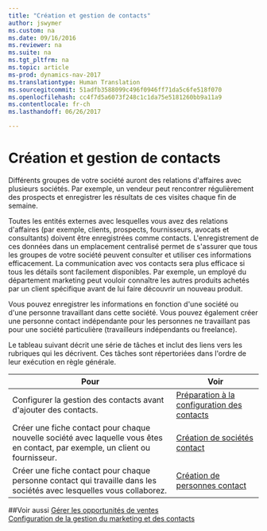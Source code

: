 ```yaml
---
title: "Création et gestion de contacts"
author: jswymer
ms.custom: na
ms.date: 09/16/2016
ms.reviewer: na
ms.suite: na
ms.tgt_pltfrm: na
ms.topic: article
ms-prod: dynamics-nav-2017
ms.translationtype: Human Translation
ms.sourcegitcommit: 51adfb3588099c496f0946ff71da5c6fe518f070
ms.openlocfilehash: cc4f7d5a6073f248c1c1da75e5181260bb9a11a9
ms.contentlocale: fr-ch
ms.lasthandoff: 06/26/2017

---
```

# <a name="create-and-manage-contacts"></a>Création et gestion de contacts
Différents groupes de votre société auront des relations d'affaires avec plusieurs sociétés. Par exemple, un vendeur peut rencontrer régulièrement des prospects et enregistrer les résultats de ces visites chaque fin de semaine.

Toutes les entités externes avec lesquelles vous avez des relations d'affaires (par exemple, clients, prospects, fournisseurs, avocats et consultants) doivent être enregistrées comme contacts. L'enregistrement de ces données dans un emplacement centralisé permet de s'assurer que tous les groupes de votre société peuvent consulter et utiliser ces informations efficacement. La communication avec vos contacts sera plus efficace si tous les détails sont facilement disponibles. Par exemple, un employé du département marketing peut vouloir connaître les autres produits achetés par un client spécifique avant de lui faire découvrir un nouveau produit.

Vous pouvez enregistrer les informations en fonction d'une société ou d'une personne travaillant dans cette société. Vous pouvez également créer une personne contact indépendante pour les personnes ne travaillant pas pour une société particulière (travailleurs indépendants ou freelance).

Le tableau suivant décrit une série de tâches et inclut des liens vers les rubriques qui les décrivent. Ces tâches sont répertoriées dans l'ordre de leur exécution en règle générale.

|Pour |Voir |
|---|----|
|Configurer la gestion des contacts avant d'ajouter des contacts.|[Préparation à la configuration des contacts](marketing-setup-contacts.md)|
|Créer une fiche contact pour chaque nouvelle société avec laquelle vous êtes en contact, par exemple, un client ou fournisseur.|[Création de sociétés contact](marketing-create-contact-companies.md)|
|Créer une fiche contact pour chaque personne contact qui travaille dans les sociétés avec lesquelles vous collaborez.|[Création de personnes contact](marketing-create-contact-persons.md)|

##<a name="see-also"></a>Voir aussi
[Gérer les opportunités de ventes](marketing-manage-sales-opportunities.md)  
[Configuration de la gestion du marketing et des contacts](marketing-setup-marketing.md)  

